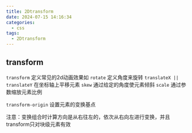 ```yaml
---
title: 2Dtransform
date: 2024-07-15 14:16:34
categories:
  - css
tags:
  - 2Dtransform
---
```


## transform

`transform` 定义常见的2d动画效果如
            `rotate` 定义角度来旋转
            `translateX || translateY` 在坐标轴上平移元素
            `skew` 通过给定的角度使元素倾斜
            `scale` 通过参数缩放元素比例

`transform-origin` 设置元素的变换基点

注意：变换组合时计算方向是从右往左的，依次从右向左进行变换，并且transform只对块级元素有效